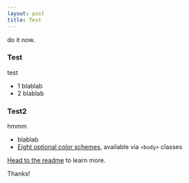 ```yaml
---
layout: post
title: Test
---
```


do it now.

### Test

test

* 1 blablab
* 2 blablab

### Test2

hmmm

* blablab
* [Eight optional color schemes](https://github.com/poole/lanyon#themes), available via `<body>` classes

[Head to the readme](https://github.com/poole/lanyon#readme) to learn more.

Thanks!
